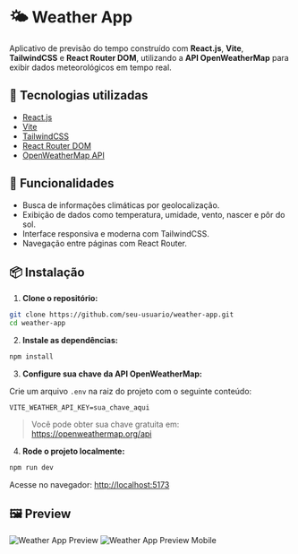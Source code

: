 # 🌤️ Weather App

Aplicativo de previsão do tempo construído com **React.js**, **Vite**, **TailwindCSS** e **React Router DOM**, utilizando a **API OpenWeatherMap** para exibir dados meteorológicos em tempo real.

## 🚀 Tecnologias utilizadas

- [React.js](https://reactjs.org/)
- [Vite](https://vitejs.dev/)
- [TailwindCSS](https://tailwindcss.com/)
- [React Router DOM](https://reactrouter.com/)
- [OpenWeatherMap API](https://openweathermap.org/api)

## 🔧 Funcionalidades

- Busca de informações climáticas por geolocalização.
- Exibição de dados como temperatura, umidade, vento, nascer e pôr do sol.
- Interface responsiva e moderna com TailwindCSS.
- Navegação entre páginas com React Router.

## 📦 Instalação

1. **Clone o repositório:**

```bash
git clone https://github.com/seu-usuario/weather-app.git
cd weather-app
```

2. **Instale as dependências:**

```bash
npm install
```

3. **Configure sua chave da API OpenWeatherMap:**

Crie um arquivo `.env` na raiz do projeto com o seguinte conteúdo:

```env
VITE_WEATHER_API_KEY=sua_chave_aqui
```

> Você pode obter sua chave gratuita em: https://openweathermap.org/api

4. **Rode o projeto localmente:**

```bash
npm run dev
```

Acesse no navegador: [http://localhost:5173](http://localhost:5173)

## 🖼️ Preview

![Weather App Preview](https://i.imgur.com/9NeiXbm.png)
![Weather App Preview Mobile](https://i.imgur.com/zGEpwLa.png)
